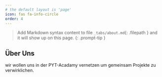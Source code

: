 ```yaml
---
# the default layout is 'page'
icon: fas fa-info-circle
order: 4
---
```


> Add Markdown syntax content to file `_tabs/about.md`{: .filepath } and it will show up on this page.
{: .prompt-tip }

## Über Uns

wir wollen uns in der PYT-Acadamy vernetzen um gemeinsam Projekte zu verwirklichen.
